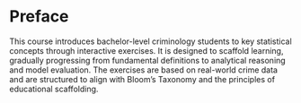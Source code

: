 # Preface

This course introduces bachelor-level criminology students to key statistical concepts through interactive exercises. It is designed to scaffold learning, gradually progressing from fundamental definitions to analytical reasoning and model evaluation. The exercises are based on real-world crime data and are structured to align with Bloom’s Taxonomy and the principles of educational scaffolding.
